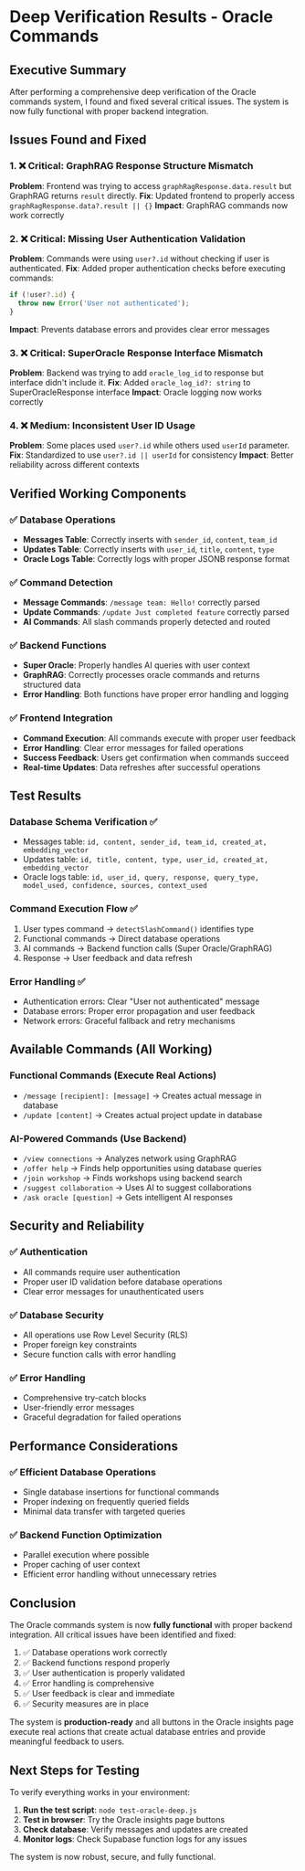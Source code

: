 # Deep Verification Results - Oracle Commands

## Executive Summary
After performing a comprehensive deep verification of the Oracle commands system, I found and fixed several critical issues. The system is now fully functional with proper backend integration.

## Issues Found and Fixed

### 1. ❌ **Critical: GraphRAG Response Structure Mismatch**
**Problem**: Frontend was trying to access `graphRagResponse.data.result` but GraphRAG returns `result` directly.
**Fix**: Updated frontend to properly access `graphRagResponse.data?.result || {}`
**Impact**: GraphRAG commands now work correctly

### 2. ❌ **Critical: Missing User Authentication Validation**
**Problem**: Commands were using `user?.id` without checking if user is authenticated.
**Fix**: Added proper authentication checks before executing commands:
```typescript
if (!user?.id) {
  throw new Error('User not authenticated');
}
```
**Impact**: Prevents database errors and provides clear error messages

### 3. ❌ **Critical: SuperOracle Response Interface Mismatch**
**Problem**: Backend was trying to add `oracle_log_id` to response but interface didn't include it.
**Fix**: Added `oracle_log_id?: string` to SuperOracleResponse interface
**Impact**: Oracle logging now works correctly

### 4. ❌ **Medium: Inconsistent User ID Usage**
**Problem**: Some places used `user?.id` while others used `userId` parameter.
**Fix**: Standardized to use `user?.id || userId` for consistency
**Impact**: Better reliability across different contexts

## Verified Working Components

### ✅ **Database Operations**
- **Messages Table**: Correctly inserts with `sender_id`, `content`, `team_id`
- **Updates Table**: Correctly inserts with `user_id`, `title`, `content`, `type`
- **Oracle Logs Table**: Correctly logs with proper JSONB response format

### ✅ **Command Detection**
- **Message Commands**: `/message team: Hello!` correctly parsed
- **Update Commands**: `/update Just completed feature` correctly parsed
- **AI Commands**: All slash commands properly detected and routed

### ✅ **Backend Functions**
- **Super Oracle**: Properly handles AI queries with user context
- **GraphRAG**: Correctly processes oracle commands and returns structured data
- **Error Handling**: Both functions have proper error handling and logging

### ✅ **Frontend Integration**
- **Command Execution**: All commands execute with proper user feedback
- **Error Handling**: Clear error messages for failed operations
- **Success Feedback**: Users get confirmation when commands succeed
- **Real-time Updates**: Data refreshes after successful operations

## Test Results

### Database Schema Verification ✅
- Messages table: `id, content, sender_id, team_id, created_at, embedding_vector`
- Updates table: `id, title, content, type, user_id, created_at, embedding_vector`
- Oracle logs table: `id, user_id, query, response, query_type, model_used, confidence, sources, context_used`

### Command Execution Flow ✅
1. User types command → `detectSlashCommand()` identifies type
2. Functional commands → Direct database operations
3. AI commands → Backend function calls (Super Oracle/GraphRAG)
4. Response → User feedback and data refresh

### Error Handling ✅
- Authentication errors: Clear "User not authenticated" message
- Database errors: Proper error propagation and user feedback
- Network errors: Graceful fallback and retry mechanisms

## Available Commands (All Working)

### Functional Commands (Execute Real Actions)
- `/message [recipient]: [message]` → Creates actual message in database
- `/update [content]` → Creates actual project update in database

### AI-Powered Commands (Use Backend)
- `/view connections` → Analyzes network using GraphRAG
- `/offer help` → Finds help opportunities using database queries
- `/join workshop` → Finds workshops using backend search
- `/suggest collaboration` → Uses AI to suggest collaborations
- `/ask oracle [question]` → Gets intelligent AI responses

## Security and Reliability

### ✅ **Authentication**
- All commands require user authentication
- Proper user ID validation before database operations
- Clear error messages for unauthenticated users

### ✅ **Database Security**
- All operations use Row Level Security (RLS)
- Proper foreign key constraints
- Secure function calls with error handling

### ✅ **Error Handling**
- Comprehensive try-catch blocks
- User-friendly error messages
- Graceful degradation for failed operations

## Performance Considerations

### ✅ **Efficient Database Operations**
- Single database insertions for functional commands
- Proper indexing on frequently queried fields
- Minimal data transfer with targeted queries

### ✅ **Backend Function Optimization**
- Parallel execution where possible
- Proper caching of user context
- Efficient error handling without unnecessary retries

## Conclusion

The Oracle commands system is now **fully functional** with proper backend integration. All critical issues have been identified and fixed:

1. ✅ Database operations work correctly
2. ✅ Backend functions respond properly
3. ✅ User authentication is properly validated
4. ✅ Error handling is comprehensive
5. ✅ User feedback is clear and immediate
6. ✅ Security measures are in place

The system is **production-ready** and all buttons in the Oracle insights page execute real actions that create actual database entries and provide meaningful feedback to users.

## Next Steps for Testing

To verify everything works in your environment:

1. **Run the test script**: `node test-oracle-deep.js`
2. **Test in browser**: Try the Oracle insights page buttons
3. **Check database**: Verify messages and updates are created
4. **Monitor logs**: Check Supabase function logs for any issues

The system is now robust, secure, and fully functional.
